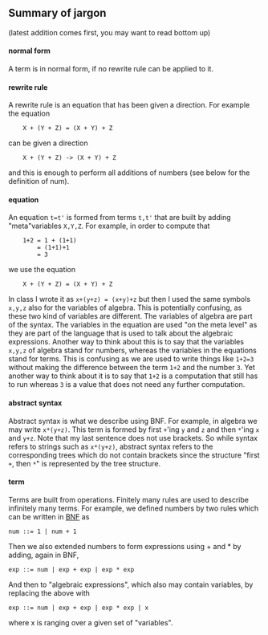 ## Summary of jargon

(latest addition comes first, you may want to read bottom up)

#### normal form

A term is in normal form, if no rewrite rule can be applied to it.

#### rewrite rule

A rewrite rule is an equation that has been given a direction. For example the equation

        X + (Y + Z) = (X + Y) + Z
        
can be given a direction 

        X + (Y + Z) -> (X + Y) + Z
        
and this is enough to perform all additions of numbers (see below for the definition of num).

#### equation

An equation `t=t'` is formed from terms `t,t'` that are built by adding "meta"variables `X,Y,Z`. For example, in order to compute that

        1+2 = 1 + (1+1)
            = (1+1)+1
            = 3
            
we use the equation

        X + (Y + Z) = (X + Y) + Z
        
In class I wrote it as `x+(y+z) = (x+y)+z` but then I used the same symbols `x,y,z` also for the variables of algebra. This is potentially confusing, as these two kind of variables are different. The variables of algebra are part of the syntax. The variables in the equation are used "on the meta level" as they are part of the language that is used to talk about the algebraic expressions. Another way to think about this is to say that the variables `x,y,z` of algebra stand for numbers, whereas the variables in the equations stand for terms. This is confusing as we are used to write things like `1+2=3` without making the difference between the term `1+2` and the number `3`. Yet another way to think about it is to say that `1+2` is a computation that still has to run whereas `3` is a value that does not need any further computation.


#### abstract syntax

Abstract syntax is what we describe using BNF. For example, in algebra we may write `x*(y+z)`. This term is formed by first `+`'ing `y` and `z` and then `*`'ing `x` and `y+z`. Note that my last sentence does not use brackets. So while syntax refers to strings such as `x*(y+z)`, abstract syntax refers to the corresponding trees which do not contain brackets since the structure "first `+`, then `*`" is represented by the tree structure. 


#### term

Terms are built from operations. Finitely many rules are used to describe infinitely many terms.
For example, we defined numbers by two rules which can be written in [BNF](https://en.wikipedia.org/wiki/Backus–Naur_form) as

    num ::= 1 | num + 1

Then we also extended numbers to form expressions using + and * by adding, again in BNF,

    exp ::= num | exp + exp | exp * exp

And then to "algebraic expressions", which also may contain variables, by replacing the above with

    exp ::= num | exp + exp | exp * exp | x

where x is ranging over a given set of "variables".
